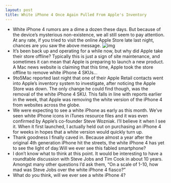 ```yaml
---
layout: post
title: White iPhone 4 Once Again Pulled From Apple's Inventory
---
```

* White iPhone 4 rumors are a dime a dozen these days. But because of the device’s mysterious non-existence, we all still seem to pay attention. At any rate, if you tried to visit the online Apple Store late last night, chances are you saw the above message.
![img](http://media.idownloadblog.com/wp-content/uploads/2011/04/apple-store-down.jpg)
* It’s been back up and operating for a while now, but why did Apple take their store offline? Typically this is just a sign of site maintenance, and sometimes it can mean that Apple is preparing to launch a new product. A Mac news website is claiming that this time, Apple took the store offline to remove white iPhone 4 SKUs…
* 9to5Mac reported last night that one of their Apple Retail contacts went into Apple’s inventory system to investigate, after noticing the Apple Store was down. The only change he could find though, was the removal of the white iPhone 4 SKU. This falls in line with reports earlier in the week, that Apple was removing the white version of the iPhone 4 from websites across the globe.
* We were expecting to see a white iPhone as early as this month. We’ve seen white iPhone icons in iTunes resource files and it was even confirmed by Apple’s co-founder Steve Wozniak. I’ll believe it when I see it. When it first launched, I actually held out on purchasing an iPhone 4 for weeks in hopes that a white version would quickly turn up.
* Thank goodness I finally caved in. Because almost a year after the original 4th generation iPhone hit the streets, the white iPhone 4 has yet to see the light of day.Will we ever see this fabled smartphone?
* I don’t know what to think at this point. It would be interesting to have a roundtable discussion with Steve Jobs and Tim Cook in about 10 years. Amongst many other questions I’d ask them, “On a scale of 1-10, how mad was Steve Jobs over the white iPhone 4 fiasco?”
* What do you think, will we ever see a white iPhone 4?

